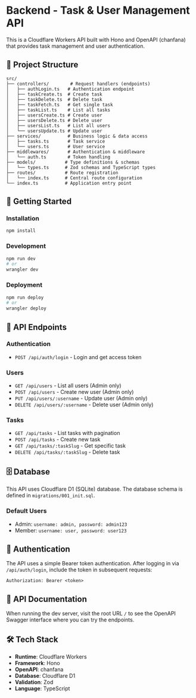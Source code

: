 # Backend - Task & User Management API

This is a Cloudflare Workers API built with Hono and OpenAPI (chanfana) that provides task management and user authentication.

## 📁 Project Structure

```
src/
├── controllers/        # Request handlers (endpoints)
│   ├── authLogin.ts   # Authentication endpoint
│   ├── taskCreate.ts  # Create task
│   ├── taskDelete.ts  # Delete task
│   ├── taskFetch.ts   # Get single task
│   ├── taskList.ts    # List all tasks
│   ├── usersCreate.ts # Create user
│   ├── usersDelete.ts # Delete user
│   ├── usersList.ts   # List all users
│   └── usersUpdate.ts # Update user
├── services/          # Business logic & data access
│   ├── tasks.ts       # Task service
│   └── users.ts       # User service
├── middlewares/       # Authentication & middleware
│   └── auth.ts        # Token handling
├── models/           # Type definitions & schemas
│   └── types.ts      # Zod schemas and TypeScript types
├── routes/           # Route registration
│   └── index.ts      # Central route configuration
└── index.ts          # Application entry point
```

## 🚀 Getting Started

### Installation
```bash
npm install
```

### Development
```bash
npm run dev
# or
wrangler dev
```

### Deployment
```bash
npm run deploy
# or
wrangler deploy
```

## 📡 API Endpoints

### Authentication
- `POST /api/auth/login` - Login and get access token

### Users
- `GET /api/users` - List all users (Admin only)
- `POST /api/users` - Create new user (Admin only)
- `PUT /api/users/:username` - Update user (Admin only)
- `DELETE /api/users/:username` - Delete user (Admin only)

### Tasks
- `GET /api/tasks` - List tasks with pagination
- `POST /api/tasks` - Create new task
- `GET /api/tasks/:taskSlug` - Get specific task
- `DELETE /api/tasks/:taskSlug` - Delete task

## 🗄️ Database

This API uses Cloudflare D1 (SQLite) database. The database schema is defined in `migrations/001_init.sql`.

### Default Users
- Admin: `username: admin, password: admin123`
- Member: `username: user, password: user123`

## 🔐 Authentication

The API uses a simple Bearer token authentication. After logging in via `/api/auth/login`, include the token in subsequent requests:

```
Authorization: Bearer <token>
```

## 📖 API Documentation

When running the dev server, visit the root URL `/` to see the OpenAPI Swagger interface where you can try the endpoints.

## 🛠️ Tech Stack

- **Runtime**: Cloudflare Workers
- **Framework**: Hono
- **OpenAPI**: chanfana
- **Database**: Cloudflare D1
- **Validation**: Zod
- **Language**: TypeScript
